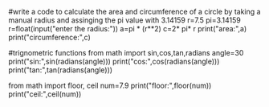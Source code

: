 #write a code to calculate the area and circumference of a circle by taking a manual radius and assinging the pi value with 3.14159 r=7.5
pi=3.14159
r=float(input("enter the radius:"))
a=pi * (r**2)
c=2* pi* r
print("area:",a)
print("circumference:",c)


#trignometric functions
from math import sin,cos,tan,radians
angle=30
print("sin:",sin(radians(angle)))
print("cos:",cos(radians(angle)))
print("tan:",tan(radians(angle)))


from math import floor, ceil
num=7.9
print("floor:",floor(num))
print("ceil:",ceil(num))

